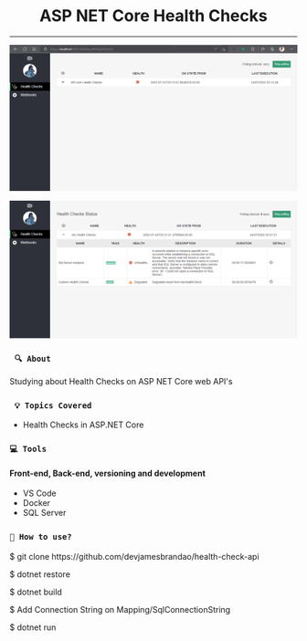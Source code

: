 <h1 align="center"><strong>ASP NET Core Health Checks</strong></h1>

<hr/>

<p align="center">
    <img src="img/first.png" alt="Home image" title="Home image">
</p> 

<p align="center">
    <img src="img/Second.png" alt="Principal image" title="Principal Image">
</p> 


### ` 🔍 About`

<p align="justify">Studying about Health Checks on ASP NET Core web API's</p>

### ` 💡 Topics Covered`

* Health Checks in ASP.NET Core

### `💻 Tools`

#### Front-end, Back-end, versioning and development
* VS Code
* Docker
* SQL Server

### `🔎 How to use?`

<p>$ git clone https://github.com/devjamesbrandao/health-check-api</p>

<p>$ dotnet restore</p>

<p>$ dotnet build</p>

<p>$ Add Connection String on Mapping/SqlConnectionString</p>

<p>$ dotnet run</p>
